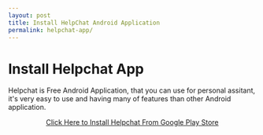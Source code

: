 ```yaml
---
layout: post
title: Install HelpChat Android Application
permalink: helpchat-app/
---
```


<div class="jumbotron">
  <h1>Install Helpchat App</h1>
  <p> Helpchat is Free Android Application, that you can use for personal assitant, it's very easy to use and having many of features than other Android application.<p><center><a class="btn btn-primary btn-lg" href="http://goo.gl/yppmVv" role="button">Click Here to Install Helpchat From Google Play Store</a></center></p>
</div>
